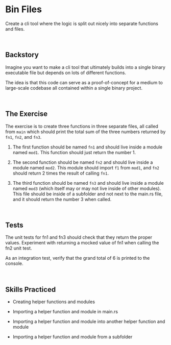 # Bin Files
Create a cli tool where the logic is split out nicely into separate functions and files. 

<br/>

## Backstory
Imagine you want to make a cli tool that ultimately builds into a single binary executable file but depends on lots of different functions.

The idea is that this code can serve as a proof-of-concept for a medium to large-scale codebase all contained within a single binary project.

<br/>

## The Exercise
The exercise is to create three functions in three separate files, all called from `main` which should print the total sum of the three numbers returned by `fn1`, `fn2`, and `fn3`.

1) The first function should be named `fn1` and should live inside a module named `mod1`. This function should just return the number 1. 

2) The second function should be named `fn2` and should live inside a module named `mod2`. This module should import `f1` from `mod1`, and `fn2` should return 2 times the result of calling `fn1`.

3) The third function should be named `fn3` and should live inside a module named `mod3` (which itself may or may not live inside of other modules). This file should be inside of a subfolder and not next to the main.rs file, and it should return the number 3 when called.

<br/>

## Tests
The unit tests for fn1 and fn3 should check that they return the proper values. Experiment with returning a mocked value of fn1 when calling the fn2 unit test.

As an integration test, verify that the grand total of 6 is printed to the console.

<br/>

## Skills Practiced

- Creating helper functions and modules

- Importing a helper function and module in main.rs

- Importing a helper function and module into another helper function and module

- Importing a helper function and module from a subfolder

<br/>
